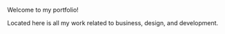 Welcome to my portfolio!

Located here is all my work related to business, design, and development.
